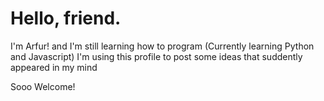 # Hello, friend.
I'm Arfur! and I'm still learning how to program
(Currently learning Python and Javascript)
I'm using this profile to post some ideas that suddently appeared in my mind

Sooo Welcome!

